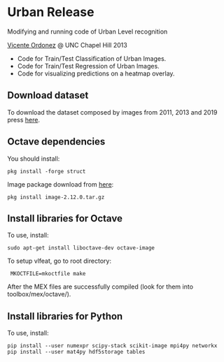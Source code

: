 # Urban Release

Modifying and running code of Urban Level recognition

[Vicente Ordonez](http://www.cs.virginia.edu/~vicente/urban/index.html) @ UNC Chapel Hill 2013

- Code for Train/Test Classification of Urban Images.
- Code for Train/Test Regression of Urban Images.
- Code for visualizing predictions on a heatmap overlay.

## Download dataset

To download the dataset composed by images from 2011, 2013 and 2019 press [here](https://drive.google.com/open?id=1bqja-qX_y_LWrbjcxefMdPspdkrdoehC).

## Octave dependencies
 
You should install:
 
    pkg install -forge struct

Image package download from [here](https://octave.sourceforge.io/image/):

    pkg install image-2.12.0.tar.gz
    
## Install libraries for Octave

To use, install:
   
    sudo apt-get install liboctave-dev octave-image

To setup vlfeat, go to root directory:

     MKOCTFILE=mkoctfile make

After the MEX files are successfully compiled (look for them into toolbox/mex/octave/).

## Install libraries for Python

To use, install:

    pip install --user numexpr scipy-stack scikit-image mpi4py networkx
    pip install --user mat4py hdf5storage tables
